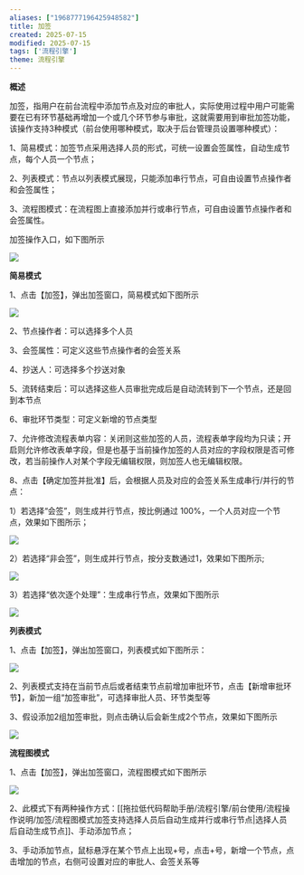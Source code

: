 ```yaml
---
aliases: ["1968777196425948582"]
title: 加签
created: 2025-07-15
modified: 2025-07-15
tags: ['流程引擎']
theme: 流程引擎
---
```


**概述**

加签，指用户在前台流程中添加节点及对应的审批人，实际使用过程中用户可能需要在已有环节基础再增加一个或几个环节参与审批，这就需要用到审批加签功能，该操作支持3种模式（前台使用哪种模式，取决于后台管理员设置哪种模式）：

1、简易模式：加签节点采用选择人员的形式，可统一设置会签属性，自动生成节点，每个人员一个节点；

2、列表模式：节点以列表模式展现，只能添加串行节点，可自由设置节点操作者和会签属性；

3、流程图模式：在流程图上直接添加并行或串行节点，可自由设置节点操作者和会签属性。

加签操作入口，如下图所示

![](https://myhelpdoc.oss-cn-heyuan.aliyuncs.com/mdimages/24a632e5ff25d564efacf81aa031513f.jpg)

**简易模式**

1、点击【加签】，弹出加签窗口，简易模式如下图所示

![](https://myhelpdoc.oss-cn-heyuan.aliyuncs.com/mdimages/67a6b68dc80ad19f3afed0f032038c73.jpg)

2、节点操作者：可以选择多个人员

3、会签属性：可定义这些节点操作者的会签关系

4、抄送人：可选择多个抄送对象

5、流转结束后：可以选择这些人员审批完成后是自动流转到下一个节点，还是回到本节点

6、审批环节类型：可定义新增的节点类型

7、允许修改流程表单内容：关闭则这些加签的人员，流程表单字段均为只读；开启则允许修改表单字段，但是也基于当前操作加签的人员对应的字段权限是否可修改，若当前操作人对某个字段无编辑权限，则加签人也无编辑权限。

8、点击【确定加签并批准】后，会根据人员及对应的会签关系生成串行/并行的节点：

1）若选择“会签”，则生成并行节点，按比例通过 100%，一个人员对应一个节点，效果如下图所示；

![](https://myhelpdoc.oss-cn-heyuan.aliyuncs.com/mdimages/ba493e00e6f0629affe56b480beb111d.jpg)

2）若选择“非会签”，则生成并行节点，按分支数通过1，效果如下图所示;

![](https://myhelpdoc.oss-cn-heyuan.aliyuncs.com/mdimages/4d54d7c4b2c565557a47109b21fc8d0f.jpg)

3）若选择“依次逐个处理”：生成串行节点，效果如下图所示

![](https://myhelpdoc.oss-cn-heyuan.aliyuncs.com/mdimages/cba6c33e72ab3b90788d73d80258a48a.jpg)

**列表模式**

1、点击【加签】，弹出加签窗口，列表模式如下图所示：

![](https://myhelpdoc.oss-cn-heyuan.aliyuncs.com/mdimages/ab4426ab7754fb2e428f770aa4b1f896.jpg)

2、列表模式支持在当前节点后或者结束节点前增加审批环节，点击【新增审批环节】，新加一组“加签审批”，可选择审批人员、环节类型等

3、假设添加2组加签审批，则点击确认后会新生成2个节点，效果如下图所示

![](https://myhelpdoc.oss-cn-heyuan.aliyuncs.com/mdimages/04cb7b2dd4962c616ee401ab61f7f9a5.jpg)

**流程图模式**

1、点击【加签】，弹出加签窗口，流程图模式如下图所示

![](https://myhelpdoc.oss-cn-heyuan.aliyuncs.com/mdimages/2eccbfdc412584e1468a2e9b452bed91.jpg)

2、此模式下有两种操作方式：[[拖拉低代码帮助手册/流程引擎/前台使用/流程操作说明/加签/流程图模式加签支持选择人员后自动生成并行或串行节点|选择人员后自动生成节点]]、手动添加节点；

3、手动添加节点，鼠标悬浮在某个节点上出现+号，点击+号，新增一个节点，点击增加的节点，右侧可设置对应的审批人、会签关系等

